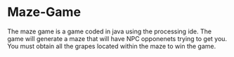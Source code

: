 # Maze-Game

The maze game is a game coded in java using the processing ide. The game will generate a maze that will have NPC opponenets trying to get you. You must obtain all the grapes located within the maze to win the game.
